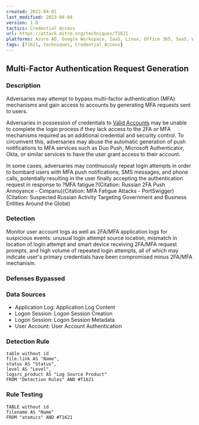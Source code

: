 ```yaml
---
created: 2022-04-01
last_modified: 2023-04-04
version: 1.0
tactics: Credential Access
url: https://attack.mitre.org/techniques/T1621
platforms: Azure AD, Google Workspace, IaaS, Linux, Office 365, SaaS, Windows, macOS
tags: [T1621, techniques, Credential_Access]
---
```


## Multi-Factor Authentication Request Generation

### Description

Adversaries may attempt to bypass multi-factor authentication (MFA) mechanisms and gain access to accounts by generating MFA requests sent to users.

Adversaries in possession of credentials to [Valid Accounts](https://attack.mitre.org/techniques/T1078) may be unable to complete the login process if they lack access to the 2FA or MFA mechanisms required as an additional credential and security control. To circumvent this, adversaries may abuse the automatic generation of push notifications to MFA services such as Duo Push, Microsoft Authenticator, Okta, or similar services to have the user grant access to their account.

In some cases, adversaries may continuously repeat login attempts in order to bombard users with MFA push notifications, SMS messages, and phone calls, potentially resulting in the user finally accepting the authentication request in response to ?MFA fatigue.?(Citation: Russian 2FA Push Annoyance - Cimpanu)(Citation: MFA Fatigue Attacks - PortSwigger)(Citation: Suspected Russian Activity Targeting Government and Business Entities Around the Globe)

### Detection

Monitor user account logs as well as 2FA/MFA application logs for suspicious events: unusual login attempt source location, mismatch in location of login attempt and smart device receiving 2FA/MFA request prompts, and high volume of repeated login attempts, all of which may indicate user's primary credentials have been compromised minus 2FA/MFA mechanism. 

### Defenses Bypassed



### Data Sources

  - Application Log: Application Log Content
  -  Logon Session: Logon Session Creation
  -  Logon Session: Logon Session Metadata
  -  User Account: User Account Authentication
### Detection Rule

```dataview
table without id
file.link AS "Name",
status AS "Status",
level AS "Level",
logsrc_product AS "Log Source Product"
FROM "Detection Rules" AND #T1621
```

### Rule Testing

```dataview
TABLE without id
filename AS "Name"
FROM "atomics" AND #T1621
```
